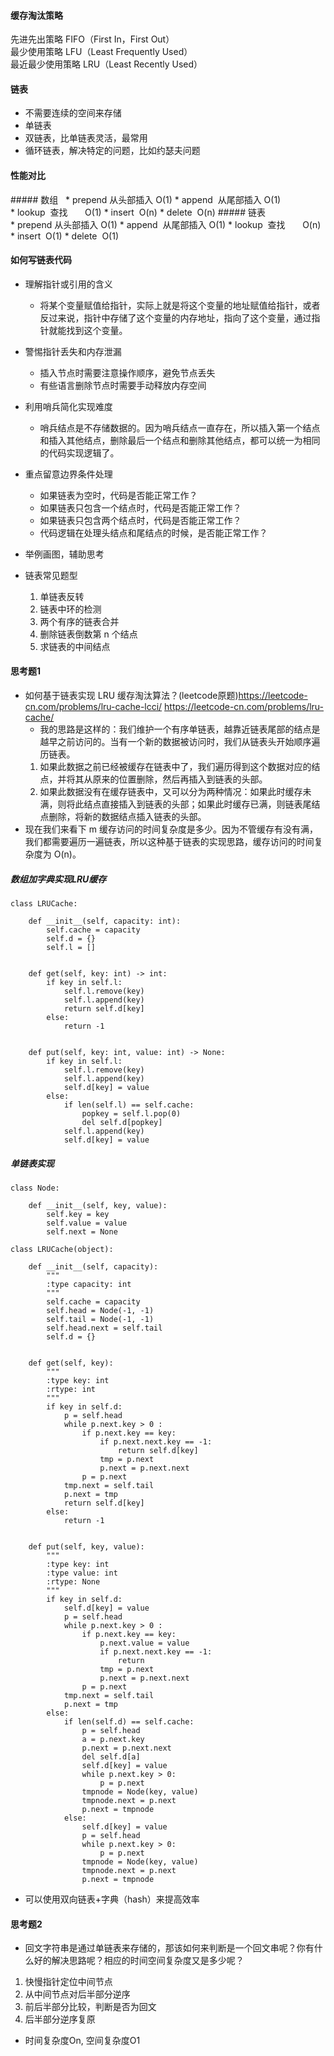 #### 缓存淘汰策略
先进先出策略 FIFO（First In，First Out）  
最少使用策略 LFU（Least Frequently Used）  
最近最少使用策略 LRU（Least Recently Used）  

#### 链表
* 不需要连续的空间来存储
* 单链表
* 双链表，比单链表灵活，最常用
* 循环链表，解决特定的问题，比如约瑟夫问题

#### 性能对比
##### 数组  
* prepend 从头部插入 O(1)
* append  从尾部插入 O(1)
* lookup  查找       O(1)
* insert  O(n)
* delete  O(n)
##### 链表  
* prepend 从头部插入 O(1)
* append  从尾部插入 O(1)
* lookup  查找       O(n)
* insert  O(1)
* delete  O(1)

#### 如何写链表代码
* 理解指针或引用的含义
    * 将某个变量赋值给指针，实际上就是将这个变量的地址赋值给指针，或者反过来说，指针中存储了这个变量的内存地址，指向了这个变量，通过指针就能找到这个变量。
* 警惕指针丢失和内存泄漏
    * 插入节点时需要注意操作顺序，避免节点丢失
    * 有些语言删除节点时需要手动释放内存空间
* 利用哨兵简化实现难度
    * 哨兵结点是不存储数据的。因为哨兵结点一直存在，所以插入第一个结点和插入其他结点，删除最后一个结点和删除其他结点，都可以统一为相同的代码实现逻辑了。
* 重点留意边界条件处理
    * 如果链表为空时，代码是否能正常工作？
    * 如果链表只包含一个结点时，代码是否能正常工作？
    * 如果链表只包含两个结点时，代码是否能正常工作？
    * 代码逻辑在处理头结点和尾结点的时候，是否能正常工作？
* 举例画图，辅助思考

* 链表常见题型
    1. 单链表反转
    2. 链表中环的检测
    3. 两个有序的链表合并
    4. 删除链表倒数第 n 个结点
    5. 求链表的中间结点





#### 思考题1
* 如何基于链表实现 LRU 缓存淘汰算法？(leetcode原题)https://leetcode-cn.com/problems/lru-cache-lcci/  https://leetcode-cn.com/problems/lru-cache/
    * 我的思路是这样的：我们维护一个有序单链表，越靠近链表尾部的结点是越早之前访问的。当有一个新的数据被访问时，我们从链表头开始顺序遍历链表。
    1. 如果此数据之前已经被缓存在链表中了，我们遍历得到这个数据对应的结点，并将其从原来的位置删除，然后再插入到链表的头部。
    2. 如果此数据没有在缓存链表中，又可以分为两种情况：如果此时缓存未满，则将此结点直接插入到链表的头部；如果此时缓存已满，则链表尾结点删除，将新的数据结点插入链表的头部。
* 现在我们来看下 m 缓存访问的时间复杂度是多少。因为不管缓存有没有满，我们都需要遍历一遍链表，所以这种基于链表的实现思路，缓存访问的时间复杂度为 O(n)。
##### 数组加字典实现LRU缓存
```
class LRUCache:
    
    def __init__(self, capacity: int):
        self.cache = capacity
        self.d = {}
        self.l = []


    def get(self, key: int) -> int:
        if key in self.l:
            self.l.remove(key)
            self.l.append(key)
            return self.d[key]
        else:
            return -1


    def put(self, key: int, value: int) -> None:
        if key in self.l:
            self.l.remove(key)
            self.l.append(key)
            self.d[key] = value
        else:
            if len(self.l) == self.cache:
                popkey = self.l.pop(0)
                del self.d[popkey]
            self.l.append(key)
            self.d[key] = value
```
##### 单链表实现
```
class Node:

    def __init__(self, key, value):
        self.key = key
        self.value = value
        self.next = None

class LRUCache(object):

    def __init__(self, capacity):
        """
        :type capacity: int
        """
        self.cache = capacity
        self.head = Node(-1, -1)
        self.tail = Node(-1, -1)
        self.head.next = self.tail
        self.d = {}


    def get(self, key):
        """
        :type key: int
        :rtype: int
        """
        if key in self.d:
            p = self.head
            while p.next.key > 0 :
                if p.next.key == key:
                    if p.next.next.key == -1:
                        return self.d[key]
                    tmp = p.next
                    p.next = p.next.next
                p = p.next
            tmp.next = self.tail
            p.next = tmp
            return self.d[key]
        else:
            return -1


    def put(self, key, value):
        """
        :type key: int
        :type value: int
        :rtype: None
        """
        if key in self.d:
            self.d[key] = value
            p = self.head
            while p.next.key > 0 :
                if p.next.key == key:
                    p.next.value = value
                    if p.next.next.key == -1:
                        return 
                    tmp = p.next
                    p.next = p.next.next
                p = p.next
            tmp.next = self.tail
            p.next = tmp
        else:
            if len(self.d) == self.cache:
                p = self.head
                a = p.next.key
                p.next = p.next.next
                del self.d[a]
                self.d[key] = value
                while p.next.key > 0:
                    p = p.next
                tmpnode = Node(key, value)
                tmpnode.next = p.next
                p.next = tmpnode
            else:
                self.d[key] = value
                p = self.head
                while p.next.key > 0:
                    p = p.next
                tmpnode = Node(key, value)
                tmpnode.next = p.next
                p.next = tmpnode
```
* 可以使用双向链表+字典（hash）来提高效率
#### 思考题2
* 回文字符串是通过单链表来存储的，那该如何来判断是一个回文串呢？你有什么好的解决思路呢？相应的时间空间复杂度又是多少呢？
1. 快慢指针定位中间节点
2. 从中间节点对后半部分逆序
3. 前后半部分比较，判断是否为回文
4. 后半部分逆序复原
* 时间复杂度On, 空间复杂度O1